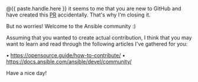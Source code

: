 @{{ paste.handle.here }} it seems to me that you are new to GitHub and
have created this
[PR](https://help.github.com/articles/about-pull-requests/)
accidentally. That's why I'm closing it.

But no worries! Welcome to the Ansible community :)

Assuming that you wanted to create actual contribution, I think that
you may want to learn and read through the following articles I've
gathered for you:

• https://opensource.guide/how-to-contribute/
• https://docs.ansible.com/ansible/devel/community/

Have a nice day!
